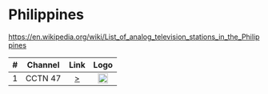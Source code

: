 <h1>Philippines</h1>

https://en.wikipedia.org/wiki/List_of_analog_television_stations_in_the_Philippines

| #   | Channel         | Link  | Logo |
|:---:|:---------------:|:-----:|:-----:
| 1   | CCTN 47            | [>](http://122.55.252.134:8443/live/bba5b536faeacb9b56a3239f1ee8e3b3/1.m3u8) | <img height="20" src="https://i.imgur.com/ey2fWzK.png"/> |
